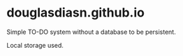 # douglasdiasn.github.io

Simple TO-DO system without a database to be persistent.

Local storage used.
